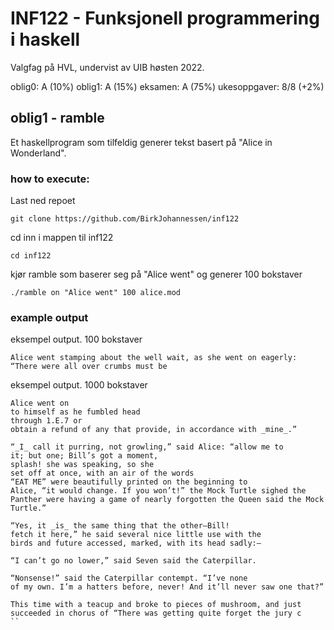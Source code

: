 # INF122 - Funksjonell programmering i haskell
Valgfag på HVL, undervist av UIB høsten 2022.

oblig0:  A (10%)
oblig1:  A (15%)
eksamen: A (75%)
ukesoppgaver: 8/8 (+2%)

## oblig1 - ramble
Et haskellprogram som tilfeldig generer tekst basert på "Alice in Wonderland".

### how to execute:
Last ned repoet
```
git clone https://github.com/BirkJohannessen/inf122
```
cd inn i mappen til inf122
```
cd inf122
```
kjør ramble som baserer seg på "Alice went" og generer 100 bokstaver
```
./ramble on "Alice went" 100 alice.mod
```
### example output
eksempel output. 100 bokstaver
```
Alice went stamping about the well wait, as she went on eagerly: “There were all over crumbs must be
```
eksempel output. 1000 bokstaver
```
Alice went on
to himself as he fumbled head
through 1.E.7 or
obtain a refund of any that provide, in accordance with _mine_.”

“_I_ call it purring, not growling,” said Alice: “allow me to
it; but one; Bill’s got a moment,
splash! she was speaking, so she
set off at once, with an air of the words
“EAT ME” were beautifully printed on the beginning to
Alice, “it would change. If you won’t!” the Mock Turtle sighed the Panther were having a game of nearly forgotten the Queen said the Mock Turtle.”

“Yes, it _is_ the same thing that the other—Bill!
fetch it here,” he said several nice little use with the
birds and future accessed, marked, with its head sadly:—

“I can’t go no lower,” said Seven said the Caterpillar.

“Nonsense!” said the Caterpillar contempt. “I’ve none
of my own. I’m a hatters before, never! And it’ll never saw one that?”

This time with a teacup and broke to pieces of mushroom, and just succeeded in chorus of “There was getting quite forget the jury c
``
